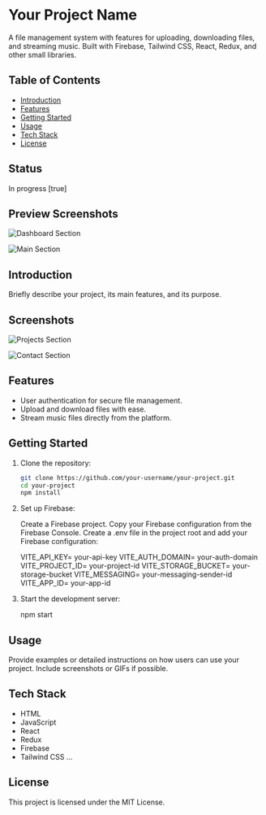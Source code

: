 # Your Project Name

A file management system with features for uploading, downloading files, and streaming music. Built with Firebase, Tailwind CSS, React, Redux, and other small libraries.

## Table of Contents

- [Introduction](#introduction)
- [Features](#features)
- [Getting Started](#getting-started)
- [Usage](#usage)
- [Tech Stack](#tech-stack)
- [License](#license)

## Status 

   In progress  [true]

## Preview Screenshots

![Dashboard Section](https://add.pics/JqoIu6)

![Main Section](https://add.pics/JqoDtL)

## Introduction

Briefly describe your project, its main features, and its purpose.

## Screenshots

![Projects Section](https://add.pics/images/2024/01/10/projects.png)

![Contact Section](https://add.pics/images/2024/01/10/contact.png)

## Features

- User authentication for secure file management.
- Upload and download files with ease.
- Stream music files directly from the platform.

## Getting Started

   1. Clone the repository:

      ```bash
      git clone https://github.com/your-username/your-project.git
      cd your-project
      npm install

   2. Set up Firebase:

      Create a Firebase project.
      Copy your Firebase configuration from the Firebase Console.
      Create a .env file in the project root and add your Firebase configuration:

      VITE_API_KEY= your-api-key
      VITE_AUTH_DOMAIN= your-auth-domain
      VITE_PROJECT_ID= your-project-id
      VITE_STORAGE_BUCKET= your-storage-bucket
      VITE_MESSAGING= your-messaging-sender-id
      VITE_APP_ID= your-app-id

   3. Start the development server:

      npm start

## Usage

Provide examples or detailed instructions on how users can use your project. Include screenshots or GIFs if possible.

## Tech Stack
- HTML
- JavaScript
- React
- Redux   
- Firebase
- Tailwind CSS
   ...

## License

This project is licensed under the MIT License.